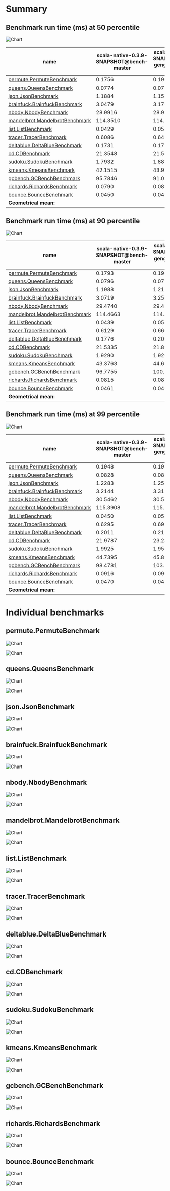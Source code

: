 # Summary
## Benchmark run time (ms) at 50 percentile 
![Chart](relative_percentile_50.png)

|name | scala-native-0.3.9-SNAPSHOT@bench-master | scala-native-0.3.9-SNAPSHOT@bench-gengc-25-3-false-1 |  | scala-native-0.3.9-SNAPSHOT@bench-gengc-25-3-true-1 | |
| -- | -- | -- | -- | -- | -- |
|[permute.PermuteBenchmark](#permutepermutebenchmark)|0.1756|0.1904|+8.43%|0.1871|+6.56%|
|[queens.QueensBenchmark](#queensqueensbenchmark)|0.0774|0.0764|__-1.24%__|0.0764|__-1.25%__|
|[json.JsonBenchmark](#jsonjsonbenchmark)|1.1884|1.1533|__-2.96%__|1.2103|+1.84%|
|[brainfuck.BrainfuckBenchmark](#brainfuckbrainfuckbenchmark)|3.0479|3.1769|+4.23%|3.1460|+3.22%|
|[nbody.NbodyBenchmark](#nbodynbodybenchmark)|28.9916|28.9546|__-0.13%__|28.9531|__-0.13%__|
|[mandelbrot.MandelbrotBenchmark](#mandelbrotmandelbrotbenchmark)|114.3510|114.3472|__-0.00%__|114.3473|__-0.00%__|
|[list.ListBenchmark](#listlistbenchmark)|0.0429|0.0512|+19.45%|0.0456|+6.42%|
|[tracer.TracerBenchmark](#tracertracerbenchmark)|0.6086|0.6458|+6.11%|0.6566|+7.90%|
|[deltablue.DeltaBlueBenchmark](#deltabluedeltabluebenchmark)|0.1731|0.1734|+0.14%|0.1786|+3.18%|
|[cd.CDBenchmark](#cdcdbenchmark)|21.3548|21.5334|+0.84%|21.3027|__-0.24%__|
|[sudoku.SudokuBenchmark](#sudokusudokubenchmark)|1.7932|1.8897|+5.38%|1.7989|+0.32%|
|[kmeans.KmeansBenchmark](#kmeanskmeansbenchmark)|42.1515|43.9863|+4.35%|43.1576|+2.39%|
|[gcbench.GCBenchBenchmark](#gcbenchgcbenchbenchmark)|95.7846|91.0771|__-4.91%__|92.4156|__-3.52%__|
|[richards.RichardsBenchmark](#richardsrichardsbenchmark)|0.0790|0.0834|+5.51%|0.0840|+6.27%|
|[bounce.BounceBenchmark](#bouncebouncebenchmark)|0.0450|0.0467|+3.64%|0.0423|__-6.11%__|
| __Geometrical mean:__|| |+3.11%| |+1.72%|
## Benchmark run time (ms) at 90 percentile 
![Chart](relative_percentile_90.png)

|name | scala-native-0.3.9-SNAPSHOT@bench-master | scala-native-0.3.9-SNAPSHOT@bench-gengc-25-3-false-1 |  | scala-native-0.3.9-SNAPSHOT@bench-gengc-25-3-true-1 | |
| -- | -- | -- | -- | -- | -- |
|[permute.PermuteBenchmark](#permutepermutebenchmark)|0.1793|0.1949|+8.66%|0.1916|+6.87%|
|[queens.QueensBenchmark](#queensqueensbenchmark)|0.0796|0.0784|__-1.46%__|0.0784|__-1.54%__|
|[json.JsonBenchmark](#jsonjsonbenchmark)|1.1988|1.2122|+1.12%|1.3283|+10.80%|
|[brainfuck.BrainfuckBenchmark](#brainfuckbrainfuckbenchmark)|3.0719|3.2570|+6.03%|3.2242|+4.96%|
|[nbody.NbodyBenchmark](#nbodynbodybenchmark)|29.4740|29.4237|__-0.17%__|29.4238|__-0.17%__|
|[mandelbrot.MandelbrotBenchmark](#mandelbrotmandelbrotbenchmark)|114.4663|114.4400|__-0.02%__|114.4539|__-0.01%__|
|[list.ListBenchmark](#listlistbenchmark)|0.0439|0.0523|+19.04%|0.0464|+5.70%|
|[tracer.TracerBenchmark](#tracertracerbenchmark)|0.6129|0.6608|+7.83%|0.6740|+9.97%|
|[deltablue.DeltaBlueBenchmark](#deltabluedeltabluebenchmark)|0.1776|0.2005|+12.90%|0.2039|+14.86%|
|[cd.CDBenchmark](#cdcdbenchmark)|21.5335|21.8342|+1.40%|21.4889|__-0.21%__|
|[sudoku.SudokuBenchmark](#sudokusudokubenchmark)|1.9290|1.9201|__-0.46%__|1.8434|__-4.43%__|
|[kmeans.KmeansBenchmark](#kmeanskmeansbenchmark)|43.3763|44.6280|+2.89%|57.4551|+32.46%|
|[gcbench.GCBenchBenchmark](#gcbenchgcbenchbenchmark)|96.7755|100.7367|+4.09%|101.4986|+4.88%|
|[richards.RichardsBenchmark](#richardsrichardsbenchmark)|0.0815|0.0853|+4.75%|0.0863|+5.92%|
|[bounce.BounceBenchmark](#bouncebouncebenchmark)|0.0461|0.0469|+1.66%|0.0426|__-7.62%__|
| __Geometrical mean:__|| |+4.41%| |+5.12%|
## Benchmark run time (ms) at 99 percentile 
![Chart](relative_percentile_99.png)

|name | scala-native-0.3.9-SNAPSHOT@bench-master | scala-native-0.3.9-SNAPSHOT@bench-gengc-25-3-false-1 |  | scala-native-0.3.9-SNAPSHOT@bench-gengc-25-3-true-1 | |
| -- | -- | -- | -- | -- | -- |
|[permute.PermuteBenchmark](#permutepermutebenchmark)|0.1948|0.1980|+1.64%|0.1962|+0.72%|
|[queens.QueensBenchmark](#queensqueensbenchmark)|0.0828|0.0811|__-2.05%__|0.0810|__-2.17%__|
|[json.JsonBenchmark](#jsonjsonbenchmark)|1.2283|1.2555|+2.21%|1.3699|+11.53%|
|[brainfuck.BrainfuckBenchmark](#brainfuckbrainfuckbenchmark)|3.2144|3.3187|+3.24%|3.3287|+3.56%|
|[nbody.NbodyBenchmark](#nbodynbodybenchmark)|30.5462|30.5988|+0.17%|30.4281|__-0.39%__|
|[mandelbrot.MandelbrotBenchmark](#mandelbrotmandelbrotbenchmark)|115.3908|115.3758|__-0.01%__|115.3859|__-0.00%__|
|[list.ListBenchmark](#listlistbenchmark)|0.0450|0.0534|+18.65%|0.0476|+5.77%|
|[tracer.TracerBenchmark](#tracertracerbenchmark)|0.6295|0.6987|+10.99%|0.7026|+11.61%|
|[deltablue.DeltaBlueBenchmark](#deltabluedeltabluebenchmark)|0.2011|0.2177|+8.28%|0.2193|+9.08%|
|[cd.CDBenchmark](#cdcdbenchmark)|21.9787|23.2435|+5.75%|22.2896|+1.41%|
|[sudoku.SudokuBenchmark](#sudokusudokubenchmark)|1.9925|1.9575|__-1.75%__|1.8724|__-6.03%__|
|[kmeans.KmeansBenchmark](#kmeanskmeansbenchmark)|44.7395|45.8291|+2.44%|95.9239|+114.41%|
|[gcbench.GCBenchBenchmark](#gcbenchgcbenchbenchmark)|98.4781|103.5150|+5.11%|105.9151|+7.55%|
|[richards.RichardsBenchmark](#richardsrichardsbenchmark)|0.0916|0.0900|__-1.68%__|0.0910|__-0.58%__|
|[bounce.BounceBenchmark](#bouncebouncebenchmark)|0.0470|0.0492|+4.66%|0.0445|__-5.45%__|
| __Geometrical mean:__|| |+3.71%| |+7.64%|
# Individual benchmarks
## permute.PermuteBenchmark
![Chart](percentile_permute.PermuteBenchmark.png)

![Chart](example_run_3_permute.PermuteBenchmark.png)

## queens.QueensBenchmark
![Chart](percentile_queens.QueensBenchmark.png)

![Chart](example_run_3_queens.QueensBenchmark.png)

## json.JsonBenchmark
![Chart](percentile_json.JsonBenchmark.png)

![Chart](example_run_3_json.JsonBenchmark.png)

## brainfuck.BrainfuckBenchmark
![Chart](percentile_brainfuck.BrainfuckBenchmark.png)

![Chart](example_run_3_brainfuck.BrainfuckBenchmark.png)

## nbody.NbodyBenchmark
![Chart](percentile_nbody.NbodyBenchmark.png)

![Chart](example_run_3_nbody.NbodyBenchmark.png)

## mandelbrot.MandelbrotBenchmark
![Chart](percentile_mandelbrot.MandelbrotBenchmark.png)

![Chart](example_run_3_mandelbrot.MandelbrotBenchmark.png)

## list.ListBenchmark
![Chart](percentile_list.ListBenchmark.png)

![Chart](example_run_3_list.ListBenchmark.png)

## tracer.TracerBenchmark
![Chart](percentile_tracer.TracerBenchmark.png)

![Chart](example_run_3_tracer.TracerBenchmark.png)

## deltablue.DeltaBlueBenchmark
![Chart](percentile_deltablue.DeltaBlueBenchmark.png)

![Chart](example_run_3_deltablue.DeltaBlueBenchmark.png)

## cd.CDBenchmark
![Chart](percentile_cd.CDBenchmark.png)

![Chart](example_run_3_cd.CDBenchmark.png)

## sudoku.SudokuBenchmark
![Chart](percentile_sudoku.SudokuBenchmark.png)

![Chart](example_run_3_sudoku.SudokuBenchmark.png)

## kmeans.KmeansBenchmark
![Chart](percentile_kmeans.KmeansBenchmark.png)

![Chart](example_run_3_kmeans.KmeansBenchmark.png)

## gcbench.GCBenchBenchmark
![Chart](percentile_gcbench.GCBenchBenchmark.png)

![Chart](example_run_3_gcbench.GCBenchBenchmark.png)

## richards.RichardsBenchmark
![Chart](percentile_richards.RichardsBenchmark.png)

![Chart](example_run_3_richards.RichardsBenchmark.png)

## bounce.BounceBenchmark
![Chart](percentile_bounce.BounceBenchmark.png)

![Chart](example_run_3_bounce.BounceBenchmark.png)

